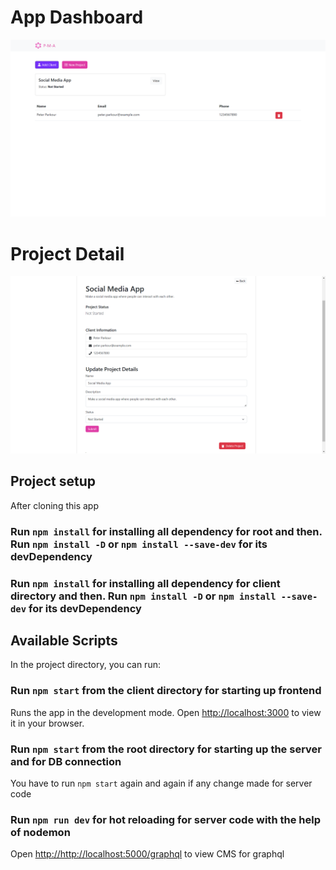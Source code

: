 # App Dashboard
![project-management-app-homePage](client/public/images/homePage.png)

# Project Detail
![project-management-app-projectDetailPage](client/public/images/projectDetailPage.png)

## Project setup
After cloning this app

### Run `npm install` for installing all dependency for root and then. Run `npm install -D` or `npm install --save-dev` for its devDependency

### Run `npm install` for installing all dependency for client directory and then. Run `npm install -D` or `npm install --save-dev` for its devDependency

## Available Scripts
In the project directory, you can run:

### Run `npm start` from the client directory for starting up frontend

Runs the app in the development mode.
Open [http://localhost:3000](http://localhost:3000) to view it in your browser.

### Run `npm start` from the root directory for starting up the server and for DB connection
You have to run `npm start` again and again if any change made for server code

### Run `npm run dev` for hot reloading for server code with the help of nodemon

Open [http://http://localhost:5000/graphql](http://http://localhost:5000/graphql) to view CMS for graphql